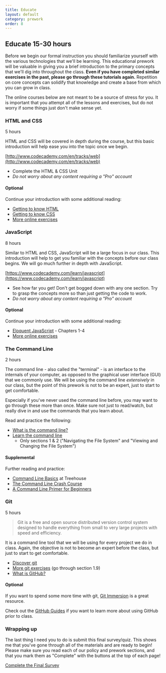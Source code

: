 ```yaml
---
title: Educate
layout: default
category: prework
order: 8
---
```


## Educate <time class='estimate'>15-30 hours</time>

Before we begin our formal instruction you should familiarize yourself with the various technologies that we'll be learning. This educational prework will be valuable in giving you a brief introduction to the primary concepts that we'll dig into throughout the class. **Even if you have completed similar exercises in the past, please go through these tutorials again.** Repetition on core concepts can solidify that knowledge and create a base from which you can grow in class.

The online courses below are not meant to be a source of stress for you. It is important that you attempt all of the lessons and exercises, but do not worry if some things just don't make sense yet.

<nav class='toc'></nav>

### HTML and CSS

<time class='estimate'>5 hours</time>

HTML and CSS will be covered in depth during the course, but this basic introduction will help ease you into the topic once we begin.

[http://www.codecademy.com/en/tracks/web](http://www.codecademy.com/en/tracks/web)

* Complete the HTML & CSS Unit
* _Do not worry about any content requiring a "Pro" account_

#### Optional

Continue your introduction with some additional reading:

* [Getting to know HTML](http://learn.shayhowe.com/html-css/getting-to-know-html/)
* [Getting to know CSS](http://learn.shayhowe.com/html-css/getting-to-know-css/)
* [More online exercises](https://www.codeschool.com/courses/front-end-foundations)

### JavaScript

<time class='estimate'>8 hours</time>

Similar to HTML and CSS, JavaScript will be a large focus in our class. This introduction will help to get you familiar with the concepts before our class begins. We will go much further in depth with JavaScript.

[https://www.codecademy.com/learn/javascript](https://www.codecademy.com/learn/javascript)

* See how far you get! Don't get bogged down with any one section. Try to grasp the concepts more so than just getting the code to work.
* _Do not worry about any content requiring a "Pro" account_

#### Optional

Continue your introduction with some additional reading:

* [Eloquent JavaScript](http://eloquentjavascript.net/) - Chapters 1-4
* [More online exercises](http://javascript-roadtrip.codeschool.com/levels/1/challenges/1)

### The Command Line

<time class='estimate'>2 hours</time>

The command line - also called the "terminal" - is an interface to the internals of your computer, as opposed to the graphical user interface (GUI) that we commonly use. We will be using the command line _extensively_ in our class, but the point of this prework is not to be an expert, just to start to get comfortable.

Especially if you've never used the command line before, you may want to go through these more than once. Make sure not just to read/watch, but really dive in and use the commands that you learn about.

Read and practice the following:

* [What is the command line?](https://www.davidbaumgold.com/tutorials/command-line/#what-is-the-command-line?)
* [Learn the command line](https://www.codecademy.com/learn/learn-the-command-line)
  * Only sections 1 & 2 ("Navigating the File System" and "Viewing and Changing the File System")

#### Supplemental

Further reading and practice:

* [Command Line Basics](http://blog.teamtreehouse.com/command-line-basics) at Treehouse
* [The Command Line Crash Course](http://cli.learncodethehardway.org/book/)
* [A Command Line Primer for Beginners](http://lifehacker.com/5633909/who-needs-a-mouse-learn-to-use-the-command-li…)

### Git

<time class='estimate'>5 hours</time>

> Git is a free and open source distributed version control system designed to handle everything from small to very large projects with speed and efficiency.

It is a command line tool that we will be using for every project we do in class. Again, the objective is not to become an expert before the class, but just to start to get comfortable.

* [Discover git](https://www.codeschool.com/courses/try-git)
* [More git exercises](https://try.github.io/levels/1/challenges/1) (go through section 1.9)
* [What is GitHub?](http://www.howtogeek.com/180167/htg-explains-what-is-github-and-what-do-geeks-use-it-for/)

#### Optional

If you want to spend some more time with git, [Git Immersion](http://gitimmersion.com/) is a great resource.

Check out the [GitHub Guides](https://guides.github.com/) if you want to learn more about using GitHub prior to class.

### Wrapping up

The last thing I need you to do is submit this final survey/quiz. This shows me that you've gone through all of the materials and are ready to begin! Please make sure you read each of our policy and prework sections, and that you mark them as "Complete" with the buttons at the top of each page!

<div class='cta'>
  <a class='btn' href='{{site.baseurl}}/survey.html'>Complete the Final Survey</a>
</div>
